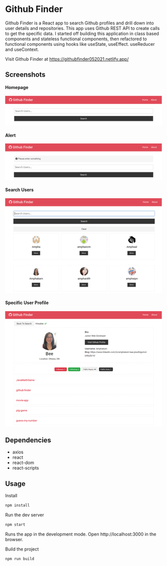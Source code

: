 # Github Finder

Github Finder is a React app to search Github profiles and drill down into user details and repositories. This app uses Github REST API to create calls to get the specific data. I started off building this application in class based components and stateless functional components, then refactored to functional components using hooks like useState, useEffect. useReducer and useContext.

Visit Github Finder at https://githubfinder052021.netlify.app/

## Screenshots

#### Homepage

!["Homepage"](https://github.com/Amphakarn/github-finder/blob/master/docs/Homepage.png?raw=true)

#### Alert

!["Homepage"](https://github.com/Amphakarn/github-finder/blob/master/docs/Alert.png?raw=true)

#### Search Users

!["Homepage"](https://github.com/Amphakarn/github-finder/blob/master/docs/SearchUsers.png?raw=true)

#### Specific User Profile

!["Homepage"](https://github.com/Amphakarn/github-finder/blob/master/docs/SpecificUser.png?raw=true)

## Dependencies

- axios
- react
- react-dom
- react-scripts

## Usage

Install

```sh
npm install
```

Run the dev server

```sh
npm start
```

Runs the app in the development mode.
Open http://localhost:3000 in the browser.

Build the project

```sh
npm run build
```
